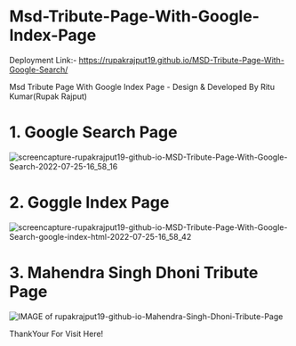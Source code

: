 # Msd-Tribute-Page-With-Google-Index-Page

Deployment Link:- https://rupakrajput19.github.io/MSD-Tribute-Page-With-Google-Search/

Msd Tribute Page With Google Index Page - Design &amp; Developed By Ritu Kumar(Rupak Rajput)

# 1. Google Search Page

![screencapture-rupakrajput19-github-io-MSD-Tribute-Page-With-Google-Search-2022-07-25-16_58_16](https://user-images.githubusercontent.com/95040772/180768105-4b24f2e9-16dc-4d6c-af4b-590d4fdc536e.png)

# 2. Goggle Index Page
![screencapture-rupakrajput19-github-io-MSD-Tribute-Page-With-Google-Search-google-index-html-2022-07-25-16_58_42](https://user-images.githubusercontent.com/95040772/180768172-ba785975-48f5-4b53-8832-d3a8ea0dbff7.png)

# 3. Mahendra Singh Dhoni Tribute Page
![IMAGE of rupakrajput19-github-io-Mahendra-Singh-Dhoni-Tribute-Page](https://user-images.githubusercontent.com/95040772/180768194-98331b6a-286c-40bc-b1ea-f2f9caa357ba.png)


ThankYour For Visit Here!
